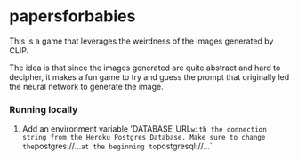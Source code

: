 # papersforbabies

This is a game that leverages the weirdness of the images generated by CLIP.

The idea is that since the images generated are quite abstract and hard to decipher,
it makes a fun game to try and guess the prompt that originally led the neural network
to generate the image.

### Running locally

1. Add an environment variable 'DATABASE_URL` with the connection string from the Heroku Postgres Database. Make sure to change the `postgres://...` at the beginning to `postgresql://...`
